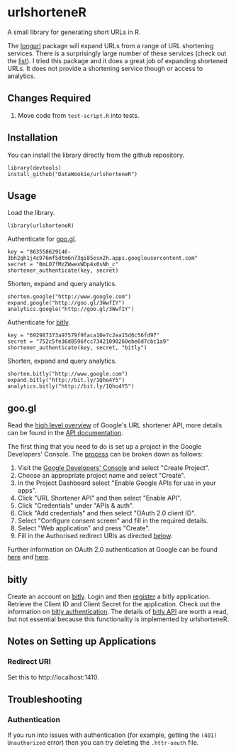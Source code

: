 # urlshorteneR

A small library for generating short URLs in R.

The [longurl](https://cran.r-project.org/web/packages/longurl/) package will expand URLs from a range of URL shortening services. There is a surprisingly large number of these services (check out the [list](http://api.longurl.org/v2/services)). I tried this package and it does a great job of expanding shortened URLs. It does not provide a shortening service though or access to analytics.

Changes Required
---

1. Move code from `test-script.R` into tests.

Installation
---

You can install the library directly from the github repository.

    library(devtools)
    install_github("DataWookie/urlshorteneR")

Usage
---

Load the library.

    library(urlshorteneR)

Authenticate for [goo.gl](https://goo.gl/).

    key = "863558629146-3bh2qh1j4c976mf5dtm6n73gi85esn2h.apps.googleusercontent.com"
    secret = "BmLO7fMzZWwexWDp4x0sNh_c"
    shortener_authenticate(key, secret)

Shorten, expand and query analytics.

    shorten.google("http://www.google.com")
    expand.google("http://goo.gl/3WwfIY")
    analytics.google("http://goo.gl/3WwfIY")

Authenticate for [bitly](https://bitly.com/).

    key = "692987373a97579f9faca10e7c2ea15d6c56fd97"
    secret = "752c5fe36d8596fcc73421090260ebe0d7cbc1a9"
    shortener_authenticate(key, secret, "bitly")

Shorten, expand and query analytics.

    shorten.bitly("http://www.google.com")
    expand.bitly("http://bit.ly/1Qho4Y5")
    analytics.bitly("http://bit.ly/1Qho4Y5")

goo.gl
---

Read the [high level overview](https://developers.google.com/url-shortener/v1/getting_started) of Google's URL shortener API, more details can be found in the [API documentation](https://developers.google.com/url-shortener/v1/).

The first thing that you need to do is set up a project in the Google Developers' Console. The [process](https://developers.google.com/console/help/new/) can be broken down as follows:

1. Visit the [Google Developers' Console](https://console.developers.google.com/project) and select "Create Project".
2. Choose an appropriate project name and select "Create".
3. In the Project Dashboard select "Enable Google APIs for use in your apps".
4. Click "URL Shortener API" and then select "Enable API".
5. Click "Credentials" under "APIs & auth".
6. Click "Add credentials" and then select "OAuth 2.0 client ID".
7. Select "Configure consent screen" and fill in the required details.
8. Select "Web application" and press "Create".
9. Fill in the Authorised redirect URIs as directed [below](#Notes-on-Setting-up-Applications).

Further information on OAuth 2.0 authentication at Google can be found [here](https://developers.google.com/identity/protocols/OpenIDConnect) and [here](https://developers.google.com/identity/protocols/OAuth2InstalledApp).

bitly
---

Create an account on [bitly](https://bitly.com/). Login and then [register](http://dev.bitly.com/my_apps.html) a bitly application. Retrieve the Client ID and Client Secret for the application. Check out the information on [bitly authentication](http://dev.bitly.com/authentication.html). The details of [bitly API](http://dev.bitly.com/get_started.html) are worth a read, but not essential because this functionality is implemented by urlshorteneR.

## Notes on Setting up Applications

### Redirect URI

Set this to http://localhost:1410.

## Troubleshooting

### Authentication

If you run into issues with authentication (for example, getting the `(401) Unauthorized` error) then you can try deleting the `.httr-oauth` file.
